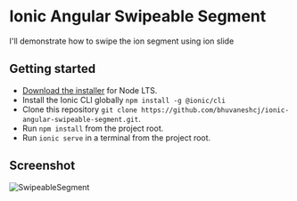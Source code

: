 # Ionic Angular Swipeable Segment

I'll demonstrate how to swipe the ion segment using ion slide

## Getting started

- [Download the installer](https://nodejs.org/) for Node LTS.
- Install the Ionic CLI globally `npm install -g @ionic/cli`
- Clone this repository `git clone https://github.com/bhuvaneshcj/ionic-angular-swipeable-segment.git`.
- Run `npm install` from the project root.
- Run `ionic serve` in a terminal from the project root.

## Screenshot

![SwipeableSegment](src/assets/screenshots/screenshot.jpg)
